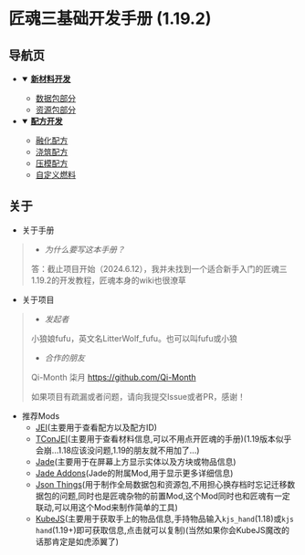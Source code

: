 # 匠魂三基础开发手册 (1.19.2)

## 导航页

<ul>

<li><details open>
<summary><a href="/手册集/新材料开发.md"><b>新材料开发</b></a></summary>
<ul>
<li><a href="/手册集/新材料开发.md#完善材料的数据包部分">数据包部分</a></li>
<li><a href="/手册集/新材料开发.md#完善材料的资源包部分">资源包部分</a></li>
</ul>
</details></li>

<li><details open>
<summary><a href="/手册集/配方.md"><b>配方开发</b></a></summary>
<ul>
<li><a href="/手册集/配方开发.md#融化">融化配方</a></li>
<li><a href="/手册集/配方开发.md#铸件台浇筑">浇筑配方</a></li>
<li><a href="/手册集/配方开发.md#铸件台压模">压模配方</a></li>
<li><a href="/手册集/配方开发.md#融化燃料">自定义燃料</a></li>
</ul>
</details></li>

</ul>

## 关于

* 关于手册
  
> * _为什么要写这本手册？_
> 
> 答：截止项目开始（2024.6.12），我并未找到一个适合新手入门的匠魂三1.19.2的开发教程，匠魂本身的wiki也很潦草

* 关于项目

> * _发起者_
>
> 小狼娘fufu，英文名LitterWolf_fufu。也可以叫fufu或小狼
> 
> * _合作的朋友_
>
> Qi-Month 柒月 https://github.com/Qi-Month
>
> 如果项目有疏漏或者问题，请向我提交Issue或者PR，感谢！

* 推荐Mods
  * [JEI](https://www.curseforge.com/minecraft/mc-mods/jei)(主要用于查看配方以及配方ID)
  * [TConJEI](https://www.curseforge.com/minecraft/mc-mods/tconjei)(主要用于查看材料信息,可以不用点开匠魂的手册)(1.19版本似乎会崩...1.18应该没问题,1.19的朋友就不用加了...)
  * [Jade](https://www.curseforge.com/minecraft/mc-mods/jade)(主要用于在屏幕上方显示实体以及方块或物品信息)
  * [Jade Addons](https://www.curseforge.com/minecraft/mc-mods/jade-addons)(Jade的附属Mod,用于显示更多详细信息)
  * [Json Things](https://www.curseforge.com/minecraft/mc-mods/json-things)(用于制作全局数据包和资源包,不用担心换存档时忘记迁移数据包的问题,同时也是匠魂杂物的前置Mod,这个Mod同时也和匠魂有一定联动,可以用这个Mod来制作简单的工具)
  * [KubeJS](https://www.curseforge.com/minecraft/mc-mods/kubejs)(主要用于获取手上的物品信息,手持物品输入`kjs_hand`(1.18)或`kjs hand`(1.19+)即可获取信息,点击就可以复制)(当然如果你会KubeJS魔改的话那肯定是如虎添翼了)